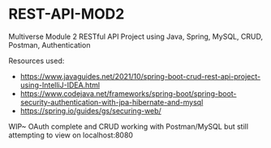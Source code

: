 # REST-API-MOD2
Multiverse Module 2 RESTful API Project using Java, Spring, MySQL, CRUD, Postman, Authentication

Resources used:
- https://www.javaguides.net/2021/10/spring-boot-crud-rest-api-project-using-IntelliJ-IDEA.html
- https://www.codejava.net/frameworks/spring-boot/spring-boot-security-authentication-with-jpa-hibernate-and-mysql
- https://spring.io/guides/gs/securing-web/

WIP~ OAuth complete and CRUD working with Postman/MySQL but still attempting to view on localhost:8080
